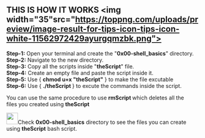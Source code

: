 ## THIS IS HOW IT WORKS <img width="35"src="https://toppng.com/uploads/preview/image-result-for-tips-icon-tips-icon-white-11562972429ayurgqmzbk.png"> 

<p> 
<b> Step-1:</b> Open your terminal and create the "<b>0x00-shell_basics</b>" directory. </br>
<b> Step-2:</b> Navigate to the new directory. </br>
<b> Step-3:</b> Copy all the scripts inside "<b>theScript</b>" file. </br>
<b> Step-4:</b> Create an empty file and paste the script inside it. </br>
<b> Step-5:</b> Use { <b>chmod u+x "theScript"</b> } to make the file excutable </br>
<b> Step-6:</b> Use { <b>./theScript </b>} to excute the commands inside the script. </br>

You can use the same procedure to use <b> rmScript </b> which deletes all the </br> files you created using <b>theScript</b></br>

<img width="30" src="https://www.pinclipart.com/picdir/middle/562-5626043_index-finger-pointing-black-and-white-finger-clipart.png">Check <b>0x00-shell_basics</b> directory to see the files you can create using <b>theScript</b> bash script.

</p>

